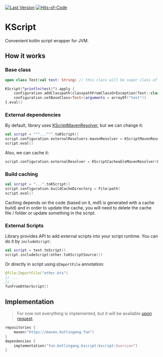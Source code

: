[![Last Version](https://badge.kotlingang.fun/maven/fun/kotlingang/kscript/kscript)](https://maven.kotlingang.fun/fun/kotlingang/kscript/)
[![Hits-of-Code](https://hitsofcode.com/github/kotlingang/KScript)](https://hitsofcode.com/view/github/kotlingang/KScript)

# KScript
Convenient kotlin script wrapper for JVM.

## How it works

### Base class
```kotlin
open class Test(val test: String) // this class will be super class of script.

KScript("println(test)").apply {
    configuration.addClasspath(classpathFromClassOrException(Test::class))
    configuration.setBaseClass<Test>(arguments = arrayOf("test"))
}.eval()
```

### External dependencies
By default, library uses [KScriptMavenResolver](src/main/kotlin/fun/kotlingang/kscript/dependencies/resolver/KScriptMavenResolver.kt), but we can change it:
```kotlin
val script = """...""".toKScript()
script.configuration.externalResolvers.mavenResolver = KScriptMavenResolver() // one of the default implementations.
script.eval()
```
Also, we can cache it:
```kotlin
script.configuration.externalResolver = KScriptCacheableMavenResolver(File("path_to_cache_folder"))
```
### Build caching
```kotlin
val script = "...".toKScript()
script.configuration.buildCacheDirectory = File(path)
script.eval()
```
Caching depends on the code (based on it, md5 is generated with a cache build) 
and in order to update the cache, you will need to delete the cache file / folder or update something in the script.

### External Scripts
Library provides API to add external scripts into
your script runtime. You can do it by
`includeScript`:
```kotlin
val script = text.toScript()
script.includeScript(other.toKScriptSource())
```
Or directly in script using `@ImportFile`
annotation:
```kotlin
@file:ImportFile("other.kts")
// ...
// ...
funFromOtherScript()
 ```

## Implementation
> For now not everything is implemented, but it will be available [upon request](https://github.com/kotlingang/KScript/issues/new).
```kotlin
repositories {
    maven("https://maven.kotlingang.fun")
}
dependencies {
    implementation("fun.kotlingang.kscript:kscript:$version")
}
```
